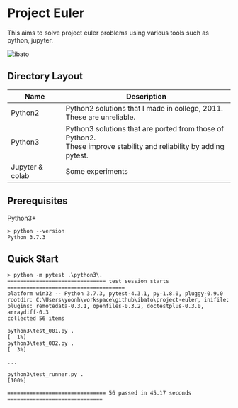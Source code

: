 # Project Euler
This aims to solve project euler problems using various tools such as python, jupyter.

![ibato](https://projecteuler.net/profile/ibato.png)

## Directory Layout
Name | Description
--- | ---
Python2 | Python2 solutions that I made in college, 2011. <br> These are unreliable.
Python3 | Python3 solutions that are ported from those of Python2. <br> These improve stability and reliability by adding pytest.
Jupyter & colab | Some experiments

## Prerequisites
Python3+
```
> python --version
Python 3.7.3
```

## Quick Start
```
> python -m pytest .\python3\.
=============================== test session starts =====================================
platform win32 -- Python 3.7.3, pytest-4.3.1, py-1.8.0, pluggy-0.9.0
rootdir: C:\Users\yoonh\workspace\github\ibato\project-euler, inifile:
plugins: remotedata-0.3.1, openfiles-0.3.2, doctestplus-0.3.0, arraydiff-0.3
collected 56 items

python3\test_001.py .                                                              [  1%]
python3\test_002.py .                                                              [  3%]

...

python3\test_runner.py .                                                           [100%]

=============================== 56 passed in 45.17 seconds ==============================
